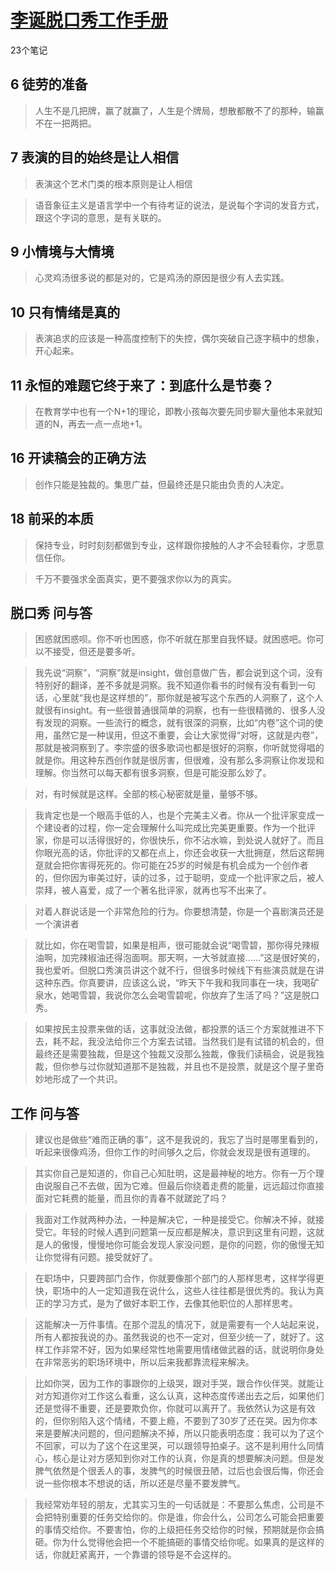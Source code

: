 # [李诞脱口秀工作手册](https://book.douban.com/subject/35552655/)

23个笔记

## 6 徒劳的准备

> 人生不是几把牌，赢了就赢了，人生是个牌局，想散都散不了的那种，输赢不在一把两把。

## 7 表演的目的始终是让人相信

> 表演这个艺术门类的根本原则是让人相信

> 语音象征主义是语言学中一个有待考证的说法，是说每个字词的发音方式，跟这个字词的意思，是有关联的。

## 9 小情境与大情境

> 心灵鸡汤很多说的都是对的，它是鸡汤的原因是很少有人去实践。

## 10 只有情绪是真的

> 表演追求的应该是一种高度控制下的失控，偶尔突破自己逐字稿中的想象，开心起来。

## 11 永恒的难题它终于来了：到底什么是节奏？

> 在教育学中也有一个N+1的理论，即教小孩每次要先同步聊大量他本来就知道的N，再去一点一点地+1。

## 16 开读稿会的正确方法

> 创作只能是独裁的。集思广益，但最终还是只能由负责的人决定。

## 18 前采的本质

> 保持专业，时时刻刻都做到专业，这样跟你接触的人才不会轻看你，才愿意信任你。

> 千万不要强求全面真实，更不要强求你以为的真实。

## 脱口秀 问与答

> 困惑就困惑呗。你不听也困惑，你不听就在那里自我怀疑。就困惑吧。你可以不接受，但还是要多听。

> 我先说“洞察”，“洞察”就是insight，做创意做广告，都会说到这个词，没有特别好的翻译，差不多就是洞察。我不知道你看书的时候有没有看到一句话，心里就“我也是这样想的”，那你就是被写这个东西的人洞察了，这个人就很有insight。有一些很普通很简单的洞察，也有一些很精微的、很多人没有发现的洞察。一些流行的概念，就有很深的洞察，比如“内卷”这个词的使用，虽然它是一种误用，但这不重要，会让大家觉得“对呀，这就是内卷”，那就是被洞察到了。李宗盛的很多歌词也都是很好的洞察，你听就觉得唱的就是你。用这种东西创作就是很厉害，但很难，没有那么多洞察让你发现和理解。你当然可以每天都有很多洞察，但是可能没那么妙了。

> 对，有时候就是这样。全部的核心秘密就是量，量够不够。

> 我肯定也是一个眼高手低的人，也是个完美主义者。你从一个批评家变成一个建设者的过程，你一定会理解什么叫完成比完美更重要。作为一个批评家，你是可以活得很好的，你很快乐，你不沾水嘛，到处说人就好了。而且你眼光高的话，你批评的又都在点上，你还会收获一大批拥趸，然后这帮拥趸就会把你害得死死的。你可能在25岁的时候是有机会成为一个创作者的，但你因为审美过好，读的过多，过于聪明，变成一个批评家之后，被人崇拜，被人喜爱，成了一个著名批评家，就再也写不出来了。

> 对着人群说话是一个非常危险的行为。你要想清楚，你是一个喜剧演员还是一个演讲者

> 就比如，你在喝雪碧，如果是相声，很可能就会说“喝雪碧，那你得兑辣椒油啊，加完辣椒油还得泡面啊。那天啊，一大爷就直接……”这是很好笑的，我也爱听。但脱口秀演员讲这个就不行，但很多时候线下有些演员就是在讲这种东西。你真要讲，应该这么说，“昨天下午我和我同事在一块，我喝矿泉水，她喝雪碧，我说你怎么会喝雪碧呢，你放弃了生活了吗？”这是脱口秀。

> 如果按民主投票来做的话，这事就没法做，都投票的话三个方案就推进不下去，耗不起，我没法给你三个方案去试错。当然我们是有试错的机会的，但最终还是需要独裁，但是这个独裁又没那么独裁，像我们读稿会，说是我独裁，但你参与过你就知道那不是独裁，并且也不是投票，就是这个屋子里奇妙地形成了一个共识。

## 工作 问与答

> 建议也是做些“难而正确的事”，这不是我说的，我忘了当时是哪里看到的，听起来很像鸡汤，但你工作的时间够久之后，你就会发现是很有道理的。

> 其实你自己是知道的，你自己心知肚明，这是最神秘的地方。你有一万个理由说服自己不去做，因为它难。但最后你绕着走费的能量，远远超过你直接面对它耗费的能量，而且你的青春不就蹉跎了吗？

> 我面对工作就两种办法，一种是解决它，一种是接受它。你解决不掉，就接受它。年轻的时候人遇到问题第一反应都是解决，意识到这里有问题，这就是人的傲慢，慢慢地你可能会发现人家没问题，是你的问题，你的傲慢无知让你觉得有问题。接受就好了。

> 在职场中，只要跨部门合作，你就要像那个部门的人那样思考，这样学得更快，职场中的人一定知道我在说什么，这些人往往都是很优秀的。我认为真正的学习方式，是为了做好本职工作，去像其他职位的人那样思考。

> 这能解决一万件事情。在那个混乱的情况下，就是需要有一个人站起来说，所有人都按我说的办。虽然我说的也不一定对，但至少统一了，就好了。这样工作非常不好，因为如果经常性地需要用情绪做武器的话，就说明你身处在非常恶劣的职场环境中，所以后来我都靠流程来解决。

> 比如你哭，因为工作的事跟你的上级哭，跟对手哭，跟合作伙伴哭。就能让对方知道你对工作这么看重，这么认真，这种态度传递出去之后，如果他们还是觉得不重要，还是要欺负你，你就可以离开了。我依然认为这是有效的，但你别陷入这个情绪，不要上瘾，不要到了30岁了还在哭。因为你本来是要解决问题的，但问题解决不掉，所以只能表明态度：我可以为了这个不回家，可以为了这个在这里哭，可以跟领导拍桌子。这不是利用什么同情心，核心是让对方感知到你对工作的认真，你是真的想要解决问题。但是发脾气依然是个很丢人的事，发脾气的时候很丑陋，过后也会很后悔，你还会说一些你根本不想说的话，所以还是尽量不要发脾气。

> 我经常劝年轻的朋友，尤其实习生的一句话就是：不要那么焦虑，公司是不会把特别重要的任务交给你的。你是谁，你会什么，公司怎么可能会把重要的事情交给你。不要害怕，你的上级把任务交给你的时候，预期就是你会搞砸。你为什么觉得他会把一个不能搞砸的事情交给你呢。如果真的是这样的话，你就赶紧离开，一个靠谱的领导是不会这样的。
